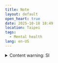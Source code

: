 ```yaml
---
title: Note
layout: default
open_heart: true
date: 2025-10-18 18:49
location: Taipei
tags: 
  - Mental health
lang: en-US
---
```


<details><summary>Content warning: SI</summary>

Re: Shame the movie—It’s fucking selfish and disrespectful to save someone from their suicide attempt.

</details>
